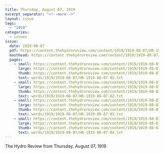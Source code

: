 ```yaml
---
title: Thursday, August 07, 1919
excerpt_separator: "<!--more-->"
layout: issue
tags:
  - "1919"
categories:
  - issues
issue:
  date: 1919-08-07
  pdf: https://content.thehydroreview.com/content/1919/1919-08-07/HR-1919-08-07.pdf
  masthead: https://content.thehydroreview.com/content/1919/1919-08-07/masthead/HR-1919-08-07.jpg
  pages:
    - small: https://content.thehydroreview.com/content/1919/1919-08-07/small/HR-1919-08-07-01.jpg
      large: https://content.thehydroreview.com/content/1919/1919-08-07/large/HR-1919-08-07-01.jpg
      thumb: https://content.thehydroreview.com/content/1919/1919-08-07/thumbnails/HR-1919-08-07-01.jpg
      text: words/1919/1919-08-07/HR-1919-08-07-01.txt
    - small: https://content.thehydroreview.com/content/1919/1919-08-07/small/HR-1919-08-07-02.jpg
      large: https://content.thehydroreview.com/content/1919/1919-08-07/large/HR-1919-08-07-02.jpg
      thumb: https://content.thehydroreview.com/content/1919/1919-08-07/thumbnails/HR-1919-08-07-02.jpg
      text: words/1919/1919-08-07/HR-1919-08-07-02.txt
    - small: https://content.thehydroreview.com/content/1919/1919-08-07/small/HR-1919-08-07-03.jpg
      large: https://content.thehydroreview.com/content/1919/1919-08-07/large/HR-1919-08-07-03.jpg
      thumb: https://content.thehydroreview.com/content/1919/1919-08-07/thumbnails/HR-1919-08-07-03.jpg
      text: words/1919/1919-08-07/HR-1919-08-07-03.txt
    - small: https://content.thehydroreview.com/content/1919/1919-08-07/small/HR-1919-08-07-04.jpg
      large: https://content.thehydroreview.com/content/1919/1919-08-07/large/HR-1919-08-07-04.jpg
      thumb: https://content.thehydroreview.com/content/1919/1919-08-07/thumbnails/HR-1919-08-07-04.jpg
      text: words/1919/1919-08-07/HR-1919-08-07-04.txt
---
```


The Hydro Review from Thursday, August 07, 1919

<!--more-->

